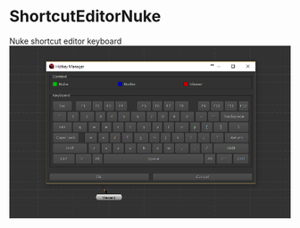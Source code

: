 # ShortcutEditorNuke
Nuke shortcut editor keyboard
![alt text](reference/samples/dialog.png "Current Keyboard status")
